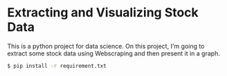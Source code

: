 # Extracting and Visualizing Stock Data
This is a python project for data science. On this project, I'm going to extract some stock data using Webscraping and then present it in a graph.

```bash
$ pip install -r requirement.txt

```


